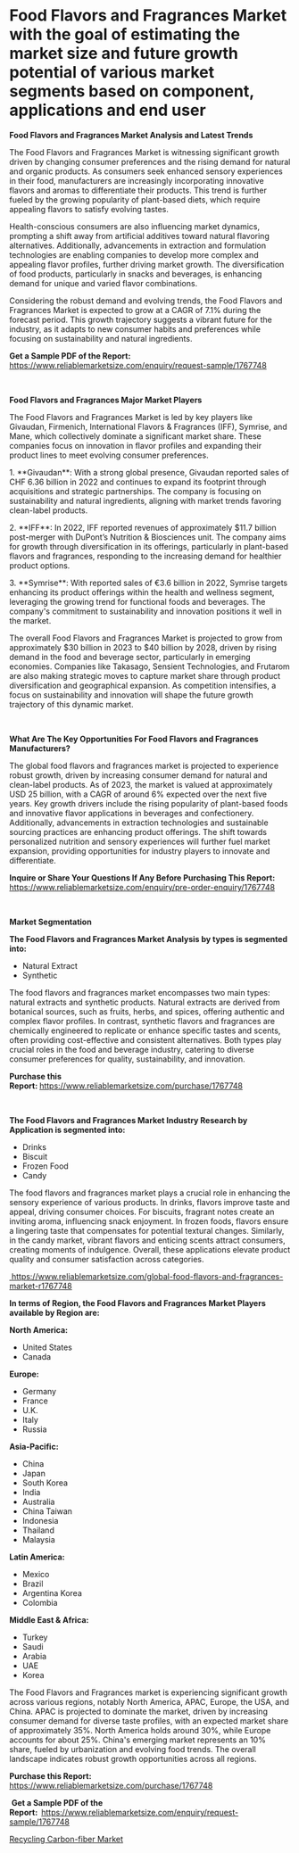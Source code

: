 <p><h1>Food Flavors and Fragrances Market with the goal of estimating the market size and future growth potential of various market segments based on component, applications and end user</h1></p><p><strong>Food Flavors and Fragrances Market Analysis and Latest Trends</strong></p>
<p><p>The Food Flavors and Fragrances Market is witnessing significant growth driven by changing consumer preferences and the rising demand for natural and organic products. As consumers seek enhanced sensory experiences in their food, manufacturers are increasingly incorporating innovative flavors and aromas to differentiate their products. This trend is further fueled by the growing popularity of plant-based diets, which require appealing flavors to satisfy evolving tastes.</p><p>Health-conscious consumers are also influencing market dynamics, prompting a shift away from artificial additives toward natural flavoring alternatives. Additionally, advancements in extraction and formulation technologies are enabling companies to develop more complex and appealing flavor profiles, further driving market growth. The diversification of food products, particularly in snacks and beverages, is enhancing demand for unique and varied flavor combinations.</p><p>Considering the robust demand and evolving trends, the Food Flavors and Fragrances Market is expected to grow at a CAGR of 7.1% during the forecast period. This growth trajectory suggests a vibrant future for the industry, as it adapts to new consumer habits and preferences while focusing on sustainability and natural ingredients.</p></p>
<p><strong>Get a Sample PDF of the Report:&nbsp;</strong> <a href="https://www.reliablemarketsize.com/enquiry/request-sample/1767748?utm_campaign=3563&utm_medium=2&utm_source=Github&utm_content=ia&utm_term=03042025&utm_id=food-flavors-and-fragrances">https://www.reliablemarketsize.com/enquiry/request-sample/1767748</a></p>
<p>&nbsp;</p>
<p><strong>Food Flavors and Fragrances Major Market Players</strong></p>
<p><p>The Food Flavors and Fragrances Market is led by key players like Givaudan, Firmenich, International Flavors & Fragrances (IFF), Symrise, and Mane, which collectively dominate a significant market share. These companies focus on innovation in flavor profiles and expanding their product lines to meet evolving consumer preferences.</p><p>1. **Givaudan**: With a strong global presence, Givaudan reported sales of CHF 6.36 billion in 2022 and continues to expand its footprint through acquisitions and strategic partnerships. The company is focusing on sustainability and natural ingredients, aligning with market trends favoring clean-label products.</p><p>2. **IFF**: In 2022, IFF reported revenues of approximately $11.7 billion post-merger with DuPont’s Nutrition & Biosciences unit. The company aims for growth through diversification in its offerings, particularly in plant-based flavors and fragrances, responding to the increasing demand for healthier product options.</p><p>3. **Symrise**: With reported sales of €3.6 billion in 2022, Symrise targets enhancing its product offerings within the health and wellness segment, leveraging the growing trend for functional foods and beverages. The company's commitment to sustainability and innovation positions it well in the market.</p><p>The overall Food Flavors and Fragrances Market is projected to grow from approximately $30 billion in 2023 to $40 billion by 2028, driven by rising demand in the food and beverage sector, particularly in emerging economies. Companies like Takasago, Sensient Technologies, and Frutarom are also making strategic moves to capture market share through product diversification and geographical expansion. As competition intensifies, a focus on sustainability and innovation will shape the future growth trajectory of this dynamic market.</p></p>
<p>&nbsp;</p>
<p><strong>What Are The Key Opportunities For Food Flavors and Fragrances Manufacturers?</strong></p>
<p><p>The global food flavors and fragrances market is projected to experience robust growth, driven by increasing consumer demand for natural and clean-label products. As of 2023, the market is valued at approximately USD 25 billion, with a CAGR of around 6% expected over the next five years. Key growth drivers include the rising popularity of plant-based foods and innovative flavor applications in beverages and confectionery. Additionally, advancements in extraction technologies and sustainable sourcing practices are enhancing product offerings. The shift towards personalized nutrition and sensory experiences will further fuel market expansion, providing opportunities for industry players to innovate and differentiate.</p></p>
<p><strong>Inquire or Share Your Questions If Any Before Purchasing This Report:</strong> <a href="https://www.reliablemarketsize.com/enquiry/pre-order-enquiry/1767748?utm_campaign=3563&utm_medium=2&utm_source=Github&utm_content=ia&utm_term=03042025&utm_id=food-flavors-and-fragrances">https://www.reliablemarketsize.com/enquiry/pre-order-enquiry/1767748</a></p>
<p>&nbsp;</p>
<p><strong>Market Segmentation</strong></p>
<p><strong>The Food Flavors and Fragrances Market Analysis by types is segmented into:</strong></p>
<p><ul><li>Natural Extract</li><li>Synthetic</li></ul></p>
<p><p>The food flavors and fragrances market encompasses two main types: natural extracts and synthetic products. Natural extracts are derived from botanical sources, such as fruits, herbs, and spices, offering authentic and complex flavor profiles. In contrast, synthetic flavors and fragrances are chemically engineered to replicate or enhance specific tastes and scents, often providing cost-effective and consistent alternatives. Both types play crucial roles in the food and beverage industry, catering to diverse consumer preferences for quality, sustainability, and innovation.</p></p>
<p><strong>Purchase this Report:&nbsp;</strong><a href="https://www.reliablemarketsize.com/purchase/1767748?utm_campaign=3563&utm_medium=2&utm_source=Github&utm_content=ia&utm_term=03042025&utm_id=food-flavors-and-fragrances">https://www.reliablemarketsize.com/purchase/1767748</a></p>
<p>&nbsp;</p>
<p><strong>The Food Flavors and Fragrances Market Industry Research by Application is segmented into:</strong></p>
<p><ul><li>Drinks</li><li>Biscuit</li><li>Frozen Food</li><li>Candy</li></ul></p>
<p><p>The food flavors and fragrances market plays a crucial role in enhancing the sensory experience of various products. In drinks, flavors improve taste and appeal, driving consumer choices. For biscuits, fragrant notes create an inviting aroma, influencing snack enjoyment. In frozen foods, flavors ensure a lingering taste that compensates for potential textural changes. Similarly, in the candy market, vibrant flavors and enticing scents attract consumers, creating moments of indulgence. Overall, these applications elevate product quality and consumer satisfaction across categories.</p></p>
<p><a href="https://www.reliablemarketsize.com/global-food-flavors-and-fragrances-market-r1767748?utm_campaign=3563&utm_medium=2&utm_source=Github&utm_content=ia&utm_term=03042025&utm_id=food-flavors-and-fragrances">&nbsp;https://www.reliablemarketsize.com/global-food-flavors-and-fragrances-market-r1767748</a></p>
<p><strong>In terms of Region, the Food Flavors and Fragrances Market Players available by Region are:</strong></p>
<p>
    <p> <strong> North America: </strong>
        <ul>
            <li>United States</li>
            <li>Canada</li>
        </ul>
        </p> 
    <p> <strong> Europe: </strong>
        <ul>
            <li>Germany</li>
            <li>France</li>
            <li>U.K.</li>
            <li>Italy</li>
            <li>Russia</li>
        </ul>
        </p> 
    <p> <strong> Asia-Pacific: </strong>
        <ul>
            <li>China</li>
            <li>Japan</li>
            <li>South Korea</li>
            <li>India</li>
            <li>Australia</li>
            <li>China Taiwan</li>
            <li>Indonesia</li>
            <li>Thailand</li>
            <li>Malaysia</li>
        </ul>
        </p> 
    <p> <strong> Latin America: </strong>
        <ul>
            <li>Mexico</li>
            <li>Brazil</li>
            <li>Argentina Korea</li>
            <li>Colombia</li>
        </ul>
        </p> 
    <p> <strong> Middle East & Africa: </strong>
        <ul>
            <li>Turkey</li>
            <li>Saudi</li>
            <li>Arabia</li>
            <li>UAE</li>
            <li>Korea</li>
        </ul>
    </p>
    </p>
<p><p>The Food Flavors and Fragrances market is experiencing significant growth across various regions, notably North America, APAC, Europe, the USA, and China. APAC is projected to dominate the market, driven by increasing consumer demand for diverse taste profiles, with an expected market share of approximately 35%. North America holds around 30%, while Europe accounts for about 25%. China's emerging market represents an 10% share, fueled by urbanization and evolving food trends. The overall landscape indicates robust growth opportunities across all regions.</p></p>
<p><strong>Purchase this Report: </strong><a href="https://www.reliablemarketsize.com/purchase/1767748?utm_campaign=3563&utm_medium=2&utm_source=Github&utm_content=ia&utm_term=03042025&utm_id=food-flavors-and-fragrances">https://www.reliablemarketsize.com/purchase/1767748</a></p>
<p>&nbsp;<strong>Get a Sample PDF of the Report:&nbsp;&nbsp;</strong><a href="https://www.reliablemarketsize.com/enquiry/request-sample/1767748?utm_campaign=3563&utm_medium=2&utm_source=Github&utm_content=ia&utm_term=03042025&utm_id=food-flavors-and-fragrances">https://www.reliablemarketsize.com/enquiry/request-sample/1767748</a></p>
<p><strong></strong></p>
<p><p><a href="https://github.com/daleogrando/Market-Research-Report-List-1/blob/main/recycling-carbon-fiber-market.md?utm_campaign=3563&utm_medium=2&utm_source=Github&utm_content=ia&utm_term=03042025&utm_id=food-flavors-and-fragrances">Recycling Carbon-fiber Market</a></p></p>